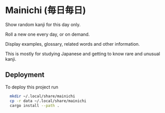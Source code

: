 
# Mainichi (毎日毎日)

Show random kanji for this day only.

Roll a new one every day, or on demand.

Display examples, glossary, related words and other information.

This is mostly for studying Japanese and getting to know rare and unusual kanji.
## Deployment

To deploy this project run

```bash
  mkdir ~/.local/share/mainichi
  cp -r data ~/.local/share/mainichi
  cargo install --path .
```

